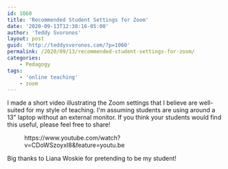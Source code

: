 ```yaml
---
id: 1060
title: 'Recommended Student Settings for Zoom'
date: '2020-09-13T12:38:16-05:00'
author: 'Teddy Svoronos'
layout: post
guid: 'http://teddysvoronos.com/?p=1060'
permalink: /2020/09/13/recommended-student-settings-for-zoom/
categories:
    - Pedagogy
tags:
    - 'online teaching'
    - zoom
---
```


<!-- wp:paragraph -->
<p>I made a short video illustrating the Zoom settings that I believe are well-suited for my style of teaching. I'm assuming students are using around a 13" laptop without an external monitor. If you think your students would find this useful, please feel free to share!</p>
<!-- /wp:paragraph -->

<!-- wp:core-embed/youtube {"url":"https://www.youtube.com/watch?v=CDoWSzoyxI8\u0026feature=youtu.be","type":"video","providerNameSlug":"youtube","className":"wp-embed-aspect-16-9 wp-has-aspect-ratio"} -->
<figure class="wp-block-embed-youtube wp-block-embed is-type-video is-provider-youtube wp-embed-aspect-16-9 wp-has-aspect-ratio"><div class="wp-block-embed__wrapper">
https://www.youtube.com/watch?v=CDoWSzoyxI8&amp;feature=youtu.be
</div></figure>
<!-- /wp:core-embed/youtube -->

<!-- wp:paragraph -->
<p>Big thanks to Liana Woskie for pretending to be my student!</p>
<!-- /wp:paragraph -->